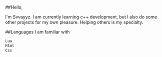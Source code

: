 ##Hello,

I'm Svvayyz. I am currently learning c++ development,  but I also do some other projects for my own pleasure. 
Helping others is my specialty.

##Languages I am familiar with

```C#
Lua
Html
Css
